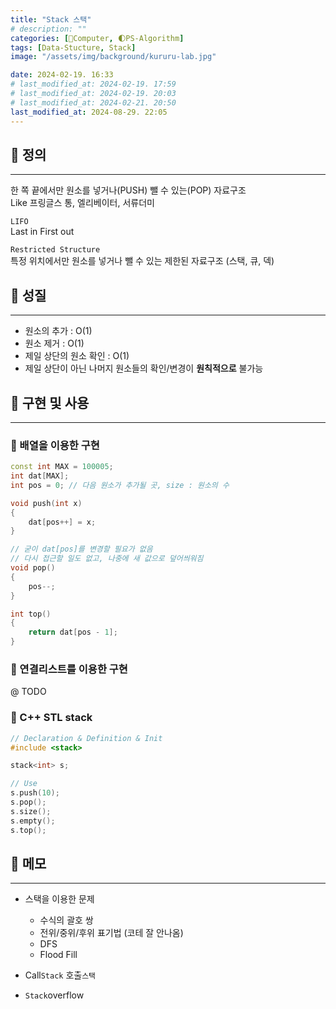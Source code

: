 ```yaml
---
title: "Stack 스택"
# description: ""
categories: [💫Computer, 🌓PS-Algorithm]
tags: [Data-Stucture, Stack]
image: "/assets/img/background/kururu-lab.jpg"

date: 2024-02-19. 16:33
# last_modified_at: 2024-02-19. 17:59
# last_modified_at: 2024-02-19. 20:03
# last_modified_at: 2024-02-21. 20:50
last_modified_at: 2024-08-29. 22:05
---
```


## 💫 정의

---

한 쪽 끝에서만 원소를 넣거나(PUSH) 뺄 수 있는(POP) 자료구조  
Like 프링글스 통, 엘리베이터, 서류더미  

`LIFO`  
Last in First out  

`Restricted Structure`  
특정 위치에서만 원소를 넣거나 뺄 수 있는 제한된 자료구조 (스택, 큐, 덱)  

## 💫 성질

---

- 원소의 추가 : O(1)
- 원소 제거 : O(1)
- 제일 상단의 원소 확인 : O(1)
- 제일 상단이 아닌 나머지 원소들의 확인/변경이 **원칙적으로** 불가능

## 💫 구현 및 사용

---

### 🫧 배열을 이용한 구현

```cpp
const int MAX = 100005;
int dat[MAX];
int pos = 0; // 다음 원소가 추가될 곳, size : 원소의 수

void push(int x)
{
	dat[pos++] = x;
}

// 굳이 dat[pos]를 변경할 필요가 없음
// 다시 접근할 일도 없고, 나중에 새 값으로 덮어씌워짐
void pop()
{
	pos--;
}

int top()
{
	return dat[pos - 1];
}
```

### 🫧 연결리스트를 이용한 구현

@ TODO  

### 🫧 C++ STL stack

```cpp
// Declaration & Definition & Init
#include <stack>

stack<int> s;
```

```cpp
// Use
s.push(10);
s.pop();
s.size();
s.empty();
s.top();
```

## 💫 메모

---

- 스택을 이용한 문제
  - 수식의 괄호 쌍
  - 전위/중위/후위 표기법 (코테 잘 안나옴)
  - DFS
  - Flood Fill

- Call`Stack` 호출`스택`
- `Stack`overflow
